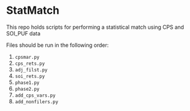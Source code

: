 # StatMatch
This repo holds scripts for performing a statistical match
using CPS and SOI_PUF data

Files should be run in the following order:
1. `cpsmar.py`
2. `cps_rets.py`
3. `adj_filst.py`
4. `soi_rets.py`
5. `phase1.py`
6. `phase2.py`
7. `add_cps_vars.py`
8. `add_nonfilers.py`
